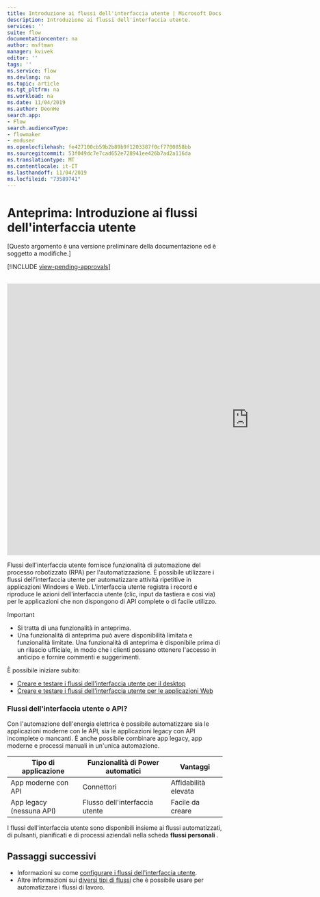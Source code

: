 ```yaml
---
title: Introduzione ai flussi dell'interfaccia utente | Microsoft Docs
description: Introduzione ai flussi dell'interfaccia utente.
services: ''
suite: flow
documentationcenter: na
author: msftman
manager: kvivek
editor: ''
tags: ''
ms.service: flow
ms.devlang: na
ms.topic: article
ms.tgt_pltfrm: na
ms.workload: na
ms.date: 11/04/2019
ms.author: DeonHe
search.app:
- Flow
search.audienceType:
- flowmaker
- enduser
ms.openlocfilehash: fe427100cb59b2b89b9f1203387f0cf7700858bb
ms.sourcegitcommit: 53f049dc7e7cad652e728941ee426b7ad2a116da
ms.translationtype: MT
ms.contentlocale: it-IT
ms.lasthandoff: 11/04/2019
ms.locfileid: "73589741"
---
```

# <a name="preview-introduction-to-ui-flows"></a>Anteprima: Introduzione ai flussi dell'interfaccia utente

[Questo argomento è una versione preliminare della documentazione ed è soggetto a modifiche.]

[!INCLUDE [view-pending-approvals](../includes/cc-rebrand.md)]

<br>
<iframe width="1129" height="635" src="https://www.youtube.com/embed/bZrrdoytTH0" frameborder="0" allow="accelerometer; autoplay; encrypted-media; gyroscope; picture-in-picture" allowfullscreen></iframe>

Flussi dell'interfaccia utente fornisce funzionalità di automazione del processo robotizzato (RPA) per l'automatizzazione. È possibile utilizzare i flussi dell'interfaccia utente per automatizzare attività ripetitive in applicazioni Windows e Web. L'interfaccia utente registra i record e riproduce le azioni dell'interfaccia utente (clic, input da tastiera e così via) per le applicazioni che non dispongono di API complete o di facile utilizzo.

> [!IMPORTANT]
> - Si tratta di una funzionalità in anteprima.
> - Una funzionalità di anteprima può avere disponibilità limitata e funzionalità limitate. Una funzionalità di anteprima è disponibile prima di un rilascio ufficiale, in modo che i clienti possano ottenere l'accesso in anticipo e fornire commenti e suggerimenti.

È possibile iniziare subito:

- [Creare e testare i flussi dell'interfaccia utente per il desktop](create-desktop.md) 
- [Creare e testare i flussi dell'interfaccia utente per le applicazioni Web](create-web.md)  

### <a name="ui-flows-or-api"></a>Flussi dell'interfaccia utente o API?

Con l'automazione dell'energia elettrica è possibile automatizzare sia le applicazioni moderne con le API, sia le applicazioni legacy con API incomplete o mancanti. È anche possibile combinare app legacy, app moderne e processi manuali in un'unica automazione.

| **Tipo di applicazione**      | **Funzionalità di Power automatici** | **Vantaggi**     |
|---------------------------|----------------------------|------------------|
| App moderne con API| Connettori                 | Affidabilità elevata |
| App legacy (nessuna API)          | Flusso dell'interfaccia utente                    | Facile da creare   |


I flussi dell'interfaccia utente sono disponibili insieme ai flussi automatizzati, di pulsanti, pianificati e di processi aziendali nella scheda **flussi personali** .

## <a name="next-steps"></a>Passaggi successivi

- Informazioni su come [configurare i flussi dell'interfaccia utente](setup.md). 
- Altre informazioni sui [diversi tipi di flussi](..\getting-started.md#types-of-flows) che è possibile usare per automatizzare i flussi di lavoro.


